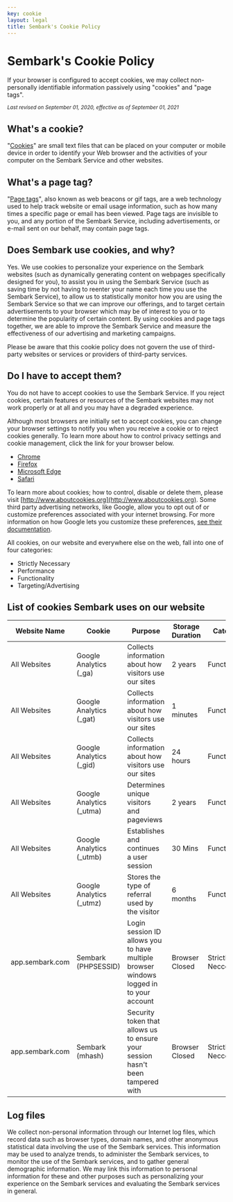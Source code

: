 ```yaml
---
key: cookie
layout: legal
title: Sembark's Cookie Policy
---
```


# Sembark's Cookie Policy

If your browser is configured to accept cookies, we may collect non-personally identifiable information passively using "cookies" and "page tags".

_<small>Last revised on September 01, 2020, effective as of September 01, 2021</small>_

## What's a cookie?

"[Cookies](https://en.wikipedia.org/wiki/HTTP_cookie)" are small text files that can be placed on your computer or mobile device in order to identify your Web browser and the activities of your computer on the Sembark Service and other websites.

## What's a page tag?

"[Page tags](https://en.wikipedia.org/wiki/Web_beacon)", also known as web beacons or gif tags, are a web technology used to help track website or email usage information, such as how many times a specific page or email has been viewed. Page tags are invisible to you, and any portion of the Sembark Service, including advertisements, or e-mail sent on our behalf, may contain page tags.

## Does Sembark use cookies, and why?

Yes. We use cookies to personalize your experience on the Sembark websites (such as dynamically generating content on webpages specifically designed for you), to assist you in using the Sembark Service (such as saving time by not having to reenter your name each time you use the Sembark Service), to allow us to statistically monitor how you are using the Sembark Service so that we can improve our offerings, and to target certain advertisements to your browser which may be of interest to you or to determine the popularity of certain content. By using cookies and page tags together, we are able to improve the Sembark Service and measure the effectiveness of our advertising and marketing campaigns.

Please be aware that this cookie policy does not govern the use of third-party websites or services or providers of third-party services.

## Do I have to accept them?

You do not have to accept cookies to use the Sembark Service. If you reject cookies, certain features or resources of the Sembark websites may not work properly or at all and you may have a degraded experience.

Although most browsers are initially set to accept cookies, you can change your browser settings to notify you when you receive a cookie or to reject cookies generally. To learn more about how to control privacy settings and cookie management, click the link for your browser below.

- [Chrome](http://support.google.com/chrome/bin/answer.py?hl=en&answer=95647)
- [Firefox](https://support.mozilla.org/en-US/kb/enable-and-disable-cookies-website-preferences)
- [Microsoft Edge](https://support.microsoft.com/en-us/microsoft-edge/delete-cookies-in-microsoft-edge-63947406-40ac-c3b8-57b9-2a946a29ae09)
- [Safari](https://support.apple.com/guide/safari/manage-cookies-and-website-data-sfri11471/mac)

To learn more about cookies; how to control, disable or delete them, please visit [http://www.aboutcookies.org](http://www.aboutcookies.org). Some third party advertising networks, like Google, allow you to opt out of or customize preferences associated with your internet browsing. For more information on how Google lets you customize these preferences, [see their documentation](https://www.google.com/settings/u/0/ads/authenticated?hl=en).

All cookies, on our website and everywhere else on the web, fall into one of four categories:

- Strictly Necessary
- Performance
- Functionality
- Targeting/Advertising

## List of cookies Sembark uses on our website

| Website Name    | Cookie                    | Purpose                                                                                | Storage Duration | Category            |
| --------------- | ------------------------- | -------------------------------------------------------------------------------------- | ---------------- | ------------------- |
| All Websites    | Google Analytics (\_ga)   | Collects information about how visitors use our sites                                  | 2 years          | Functionality       |
| All Websites    | Google Analytics (\_gat)  | Collects information about how visitors use our sites                                  | 1 minutes        | Functionality       |
| All Websites    | Google Analytics (\_gid)  | Collects information about how visitors use our sites                                  | 24 hours         | Functionality       |
| All Websites    | Google Analytics (\_utma) | Determines unique visitors and pageviews                                               | 2 years          | Functionality       |
| All Websites    | Google Analytics (\_utmb) | Establishes and continues a user session                                               | 30 Mins          | Functionality       |
| All Websites    | Google Analytics (\_utmz) | Stores the type of referral used by the visitor                                        | 6 months         | Functionality       |
| app.sembark.com | Sembark (PHPSESSID)       | Login session ID allows you to have multiple browser windows logged in to your account | Browser Closed   | Strictly Neccessary |
| app.sembark.com | Sembark (mhash)           | Security token that allows us to ensure your session hasn't been tampered with         | Browser Closed   | Strictly Neccessary |

## Log files

We collect non-personal information through our Internet log files, which record data such as browser types, domain names, and other anonymous statistical data involving the use of the Sembark services. This information may be used to analyze trends, to administer the Sembark services, to monitor the use of the Sembark services, and to gather general demographic information. We may link this information to personal information for these and other purposes such as personalizing your experience on the Sembark services and evaluating the Sembark services in general.
